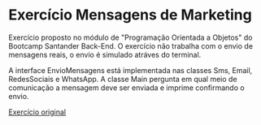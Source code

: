 # Exercício Mensagens de Marketing
Exercício proposto no módulo de "Programação Orientada a Objetos" do Bootcamp Santander Back-End. O exercício não trabalha com o envio de mensagens reais, o envio é simulado atráves do terminal.

A interface EnvioMensagens está implementada nas classes Sms, Email, RedesSociais e WhatsApp. A classe Main pergunta em qual meio de comunicação a mensagem deve ser enviada e imprime confirmando o envio.

[<ins>Exercício original<ins>](https://github.com/digitalinnovationone/exercicios-java-basico/blob/main/exercicios/5%20-%20Dominando%20Interfaces%20e%20Lambda%20em%20Java.md)